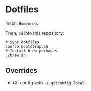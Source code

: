 # Dotfiles

Install `Homebrew`.

Then, `cd` into this repository:

```
# Sync dotfiles
source bootstrap.sh
# Install brew packages
./brew.sh
```

## Overrides

* Git config with `~/.gitconfig.local`.
